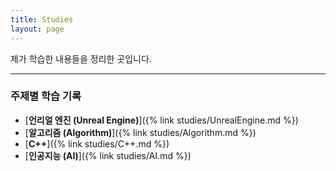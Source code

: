 ```yaml
---
title: Studies
layout: page
---
```


제가 학습한 내용들을 정리한 곳입니다.

---

### 주제별 학습 기록

*   [**언리얼 엔진 (Unreal Engine)**]({% link studies/UnrealEngine.md %})
*   [**알고리즘 (Algorithm)**]({% link studies/Algorithm.md %})
*   [**C++**]({% link studies/C++.md %})
*   [**인공지능 (AI)**]({% link studies/AI.md %})